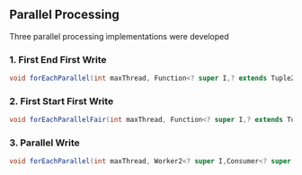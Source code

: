 ## Parallel Processing

Three parallel processing implementations were developed

### 1. First End First Write

~~~java
void forEachParallel(int maxThread, Function<? super I,? extends Tuple2<? extends O1,? extends O2>> transformer)
~~~

### 2. First Start First Write

~~~java
void forEachParallelFair(int maxThread, Function<? super I,? extends Tuple2<? extends O1,? extends O2>> transformer)
~~~

### 3. Parallel Write

~~~java
void forEachParallel(int maxThread, Worker2<? super I,Consumer<? super O1>,Consumer<? super O2>> worker)
~~~
